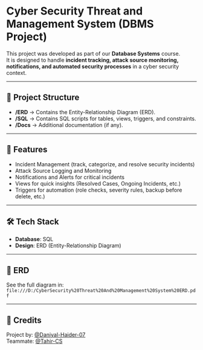 # Cyber Security Threat and Management System (DBMS Project)

This project was developed as part of our **Database Systems** course.  
It is designed to handle **incident tracking, attack source monitoring, notifications, and automated security processes** in a cyber security context.

---

## 📂 Project Structure
- **/ERD** → Contains the Entity-Relationship Diagram (ERD).  
- **/SQL** → Contains SQL scripts for tables, views, triggers, and constraints.  
- **/Docs** → Additional documentation (if any).  

---

## 🚀 Features
- Incident Management (track, categorize, and resolve security incidents)  
- Attack Source Logging and Monitoring  
- Notifications and Alerts for critical incidents  
- Views for quick insights (Resolved Cases, Ongoing Incidents, etc.)  
- Triggers for automation (role checks, severity rules, backup before delete, etc.)  

---

## 🛠 Tech Stack
- **Database**: SQL  
- **Design**: ERD (Entity-Relationship Diagram)  

---

## 📑 ERD
See the full diagram in:  
`file:///D:/CyberSecurity%20Threat%20And%20Management%20System%20ERD.pdf`


---

## 🙌 Credits
Project by: [@Daniyal-Haider-07](https://github.com/Daniyal-Haider-07)  
Teammate: [@Tahir-CS](https://github.com/Tahir-CS)
